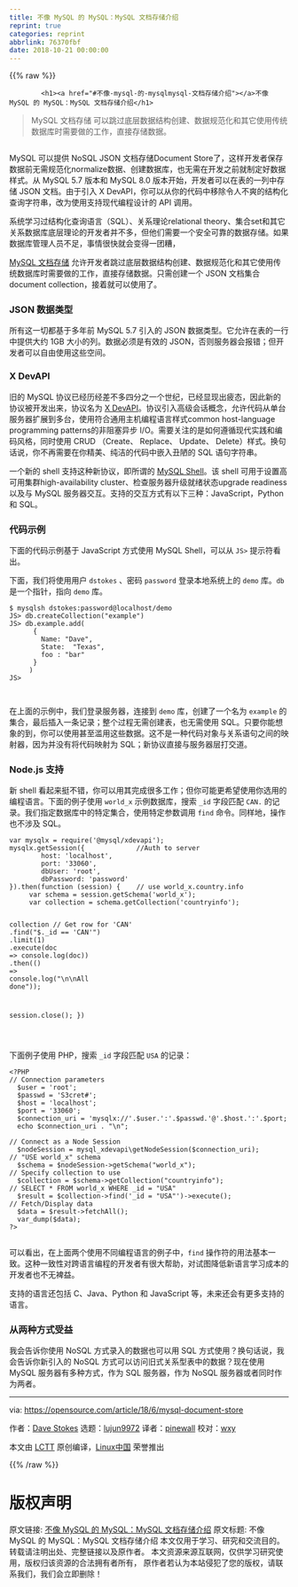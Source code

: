```yaml
---
title: 不像 MySQL 的 MySQL：MySQL 文档存储介绍
reprint: true
categories: reprint
abbrlink: 76370fbf
date: 2018-10-21 00:00:00
---
```


{{% raw %}}

            <h1><a href="#不像-mysql-的-mysqlmysql-文档存储介绍"></a>不像 MySQL 的 MySQL：MySQL 文档存储介绍</h1>
<blockquote>
<p>MySQL 文档存储 可以跳过底层数据结构创建、数据规范化和其它使用传统数据库时需要做的工作，直接存储数据。</p>
</blockquote>
<p><a href="https://camo.githubusercontent.com/218cbc1ff433e03cf2adcb7d637b5a330462d9b4/68747470733a2f2f6f70656e736f757263652e636f6d2f73697465732f64656661756c742f66696c65732f7374796c65732f696d6167652d66756c6c2d73697a652f7075626c69632f6c6561642d696d616765732f6f70656e5f627573696e6573735f7369676e5f73746f72652e6a70673f69746f6b3d6734516962527167"><img src="https://p0.ssl.qhimg.com/t01df21f36f921065b7.jpg" alt=""></a></p>
<p>MySQL 可以提供 NoSQL JSON 文档存储Document Store了，这样开发者保存数据前无需规范化normalize数据、创建数据库，也无需在开发之前就制定好数据样式。从 MySQL 5.7 版本和 MySQL 8.0 版本开始，开发者可以在表的一列中存储 JSON 文档。由于引入 X DevAPI，你可以从你的代码中移除令人不爽的结构化查询字符串，改为使用支持现代编程设计的 API 调用。</p>
<p>系统学习过结构化查询语言（SQL）、关系理论relational theory、集合set和其它关系数据库底层理论的开发者并不多，但他们需要一个安全可靠的数据存储。如果数据库管理人员不足，事情很快就会变得一团糟，</p>
<p><a href="https://www.mysql.com/products/enterprise/document_store.html">MySQL 文档存储</a> 允许开发者跳过底层数据结构创建、数据规范化和其它使用传统数据库时需要做的工作，直接存储数据。只需创建一个 JSON 文档集合document collection，接着就可以使用了。</p>
<h3><a href="#json-数据类型"></a>JSON 数据类型</h3>
<p>所有这一切都基于多年前 MySQL 5.7 引入的 JSON 数据类型。它允许在表的一行中提供大约 1GB 大小的列。数据必须是有效的 JSON，否则服务器会报错；但开发者可以自由使用这些空间。</p>
<h3><a href="#x-devapi"></a>X DevAPI</h3>
<p>旧的 MySQL 协议已经历经差不多四分之一个世纪，已经显现出疲态，因此新的协议被开发出来，协议名为 <a href="https://dev.mysql.com/doc/x-devapi-userguide/en/">X DevAPI</a>。协议引入高级会话概念，允许代码从单台服务器扩展到多台，使用符合通用主机编程语言样式common host-language programming patterns的非阻塞异步 I/O。需要关注的是如何遵循现代实践和编码风格，同时使用 CRUD （Create、 Replace、 Update、 Delete）样式。换句话说，你不再需要在你精美、纯洁的代码中嵌入丑陋的 SQL 语句字符串。</p>
<p>一个新的 shell 支持这种新协议，即所谓的 <a href="https://dev.mysql.com/downloads/shell/">MySQL Shell</a>。该 shell 可用于设置高可用集群high-availability cluster、检查服务器升级就绪状态upgrade readiness以及与 MySQL 服务器交互。支持的交互方式有以下三种：JavaScript，Python 和 SQL。</p>
<h3><a href="#代码示例"></a>代码示例</h3>
<p>下面的代码示例基于 JavaScript 方式使用 MySQL Shell，可以从 <code>JS&gt;</code> 提示符看出。</p>
<p>下面，我们将使用用户 <code>dstokes</code> 、密码 <code>password</code> 登录本地系统上的 <code>demo</code> 库。<code>db</code> 是一个指针，指向 <code>demo</code> 库。</p>
<pre><code class="hljs shell"><span class="hljs-meta">$</span><span class="bash"> mysqlsh dstokes:password@localhost/demo</span>
<span class="hljs-meta">JS&gt;</span><span class="bash"> db.createCollection(<span class="hljs-string">"example"</span>)</span>
<span class="hljs-meta">JS&gt;</span><span class="bash"> db.example.add(</span>
      {
        Name: "Dave",
        State:  "Texas",
        foo : "bar"
      }
     )
<span class="hljs-meta">JS&gt;</span><span class="bash"></span>

</code></pre><p>在上面的示例中，我们登录服务器，连接到 <code>demo</code> 库，创建了一个名为 <code>example</code> 的集合，最后插入一条记录；整个过程无需创建表，也无需使用 SQL。只要你能想象的到，你可以使用甚至滥用这些数据。这不是一种代码对象与关系语句之间的映射器，因为并没有将代码映射为 SQL；新协议直接与服务器层打交道。</p>
<h3><a href="#nodejs-支持"></a>Node.js 支持</h3>
<p>新 shell 看起来挺不错，你可以用其完成很多工作；但你可能更希望使用你选用的编程语言。下面的例子使用 <code>world_x</code> 示例数据库，搜索 <code>_id</code> 字段匹配 <code>CAN.</code> 的记录。我们指定数据库中的特定集合，使用特定参数调用 <code>find</code> 命令。同样地，操作也不涉及 SQL。</p>
<pre><code class="hljs javascript"><span class="hljs-keyword">var</span> mysqlx = <span class="hljs-built_in">require</span>(<span class="hljs-string">'@mysql/xdevapi'</span>);
mysqlx.getSession({             <span class="hljs-comment">//Auth to server</span>
        host: <span class="hljs-string">'localhost'</span>,
        <span class="hljs-attr">port</span>: <span class="hljs-string">'33060'</span>,
        <span class="hljs-attr">dbUser</span>: <span class="hljs-string">'root'</span>,
        <span class="hljs-attr">dbPassword</span>: <span class="hljs-string">'password'</span>
}).then(<span class="hljs-function"><span class="hljs-keyword">function</span> (<span class="hljs-params">session</span>) </span>{    <span class="hljs-comment">// use world_x.country.info</span>
     <span class="hljs-keyword">var</span> schema = session.getSchema(<span class="hljs-string">'world_x'</span>);
     <span class="hljs-keyword">var</span> collection = schema.getCollection(<span class="hljs-string">'countryinfo'</span>);

collection                      <span class="hljs-comment">// Get row for 'CAN'</span>
  .find(<span class="hljs-string">"$._id == 'CAN'"</span>)
  .limit(<span class="hljs-number">1</span>)
  .execute(<span class="hljs-function"><span class="hljs-params">doc</span> =&gt;</span> <span class="hljs-built_in">console</span>.log(doc))
  .then(<span class="hljs-function"><span class="hljs-params">()</span> =&gt;</span> <span class="hljs-built_in">console</span>.log(<span class="hljs-string">"\n\nAll done"</span>));

  session.close();
})

</code></pre><p>下面例子使用 PHP，搜索 <code>_id</code> 字段匹配 <code>USA</code> 的记录：</p>
<pre><code class="hljs xml"><span class="php"><span class="hljs-meta">&lt;?PHP</span>
<span class="hljs-comment">// Connection parameters</span>
  $user = <span class="hljs-string">'root'</span>;
  $passwd = <span class="hljs-string">'S3cret#'</span>;
  $host = <span class="hljs-string">'localhost'</span>;
  $port = <span class="hljs-string">'33060'</span>;
  $connection_uri = <span class="hljs-string">'mysqlx://'</span>.$user.<span class="hljs-string">':'</span>.$passwd.<span class="hljs-string">'@'</span>.$host.<span class="hljs-string">':'</span>.$port;
  <span class="hljs-keyword">echo</span> $connection_uri . <span class="hljs-string">"\n"</span>;

<span class="hljs-comment">// Connect as a Node Session</span>
  $nodeSession = mysql_xdevapi\getNodeSession($connection_uri);
<span class="hljs-comment">// "USE world_x" schema</span>
  $schema = $nodeSession-&gt;getSchema(<span class="hljs-string">"world_x"</span>);
<span class="hljs-comment">// Specify collection to use</span>
  $collection = $schema-&gt;getCollection(<span class="hljs-string">"countryinfo"</span>);
<span class="hljs-comment">// SELECT * FROM world_x WHERE _id = "USA"</span>
  $result = $collection-&gt;find(<span class="hljs-string">'_id = "USA"'</span>)-&gt;execute();
<span class="hljs-comment">// Fetch/Display data</span>
  $data = $result-&gt;fetchAll();
  var_dump($data);
<span class="hljs-meta">?&gt;</span></span>

</code></pre><p>可以看出，在上面两个使用不同编程语言的例子中，<code>find</code> 操作符的用法基本一致。这种一致性对跨语言编程的开发者有很大帮助，对试图降低新语言学习成本的开发者也不无裨益。</p>
<p>支持的语言还包括 C、Java、Python 和 JavaScript 等，未来还会有更多支持的语言。</p>
<h3><a href="#从两种方式受益"></a>从两种方式受益</h3>
<p>我会告诉你使用 NoSQL 方式录入的数据也可以用 SQL 方式使用？换句话说，我会告诉你新引入的 NoSQL 方式可以访问旧式关系型表中的数据？现在使用 MySQL 服务器有多种方式，作为 SQL 服务器，作为 NoSQL 服务器或者同时作为两者。</p>
<hr>
<p>via: <a href="https://opensource.com/article/18/6/mysql-document-store">https://opensource.com/article/18/6/mysql-document-store</a></p>
<p>作者：<a href="https://opensource.com/users/davidmstokes">Dave Stokes</a> 选题：<a href="https://github.com/lujun9972">lujun9972</a> 译者：<a href="https://github.com/pinewall">pinewall</a> 校对：<a href="https://github.com/wxy">wxy</a></p>
<p>本文由 <a href="https://github.com/LCTT/TranslateProject">LCTT</a> 原创编译，<a href="https://linux.cn/">Linux中国</a> 荣誉推出</p>

          
{{% /raw %}}

# 版权声明
原文链接: [不像 MySQL 的 MySQL：MySQL 文档存储介绍](https://www.zcfy.cc/article/mysql-without-the-mysql-an-introduction-to-the-mysql-document-store)
原文标题: 不像 MySQL 的 MySQL：MySQL 文档存储介绍
本文仅用于学习、研究和交流目的。转载请注明出处、完整链接以及原作者。
本文资源来源互联网，仅供学习研究使用，版权归该资源的合法拥有者所有，
原作者若认为本站侵犯了您的版权，请联系我们，我们会立即删除！

